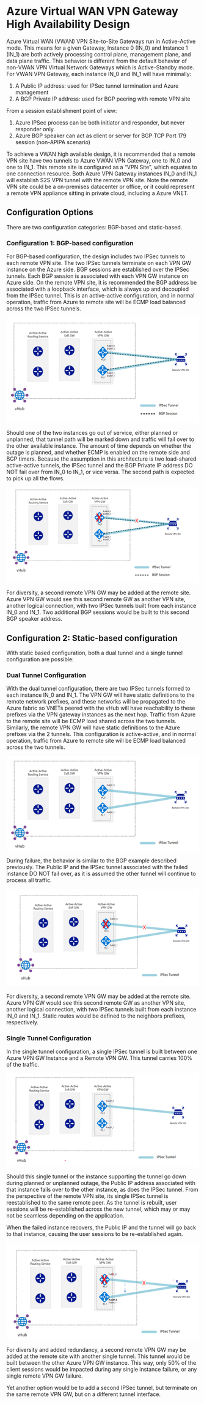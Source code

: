 # Azure Virtual WAN VPN Gateway High Availability Design

Azure Virtual WAN (VWAN) VPN Site-to-Site Gateways run in Active-Active mode.  This means for a given Gateway, Instance 0 (IN_0) and Instance 1 (IN_1) are both actively processing control plane, management plane, and data plane traffic.  This behavior is different from the default behavior of non-VWAN VPN Virtual Network Gateways which is Active-Standby mode.  For VWAN VPN Gateway, each instance IN_0 and IN_1 will have minimally: 

1.	A Public IP address:  used for IPSec tunnel termination and Azure management
2.	A BGP Private IP address:  used for BGP peering with remote VPN site

From a session establishment point of view:

1.	Azure IPSec process can be both initiator and responder, but never responder only.
2.	Azure BGP speaker can act as client or server for BGP TCP Port 179 session (non-APIPA scenario)

To achieve a VWAN high available design, it is recommended that a remote VPN site have two tunnels to Azure VWAN VPN Gateway, one to IN_0 and one to IN_1.  This remote site is configured as a “VPN Site”, which equates to one connection resource.  Both Azure VPN Gateway instances IN_0 and IN_1 will establish S2S VPN tunnel with the remote VPN site.  Note the remote VPN site could be a on-premises datacenter or office, or it could represent a remote VPN appliance sitting in private cloud, including a Azure VNET.

## Configuration Options
There are two configuration categories:  BGP-based and static-based.  
### Configuration 1:  BGP-based configuration
For BGP-based configuration, the design includes two IPSec tunnels to each remote VPN site.  The two IPSec tunnels terminate on each VPN GW instance on the Azure side.  BGP sessions are established over the IPSec tunnels.  Each BGP session is associated with each VPN GW instance on Azure side.  On the remote VPN site, it is recommended the BGP address be associated with a loopback interface, which is always up and decoupled from the IPSec tunnel.  This is an active-active configuration, and in normal operation, traffic from Azure to remote site will be ECMP load balanced across the two IPSec tunnels. 

![BGP-AA-Normal](/Diagrams/BGP-Config1-Normal.PNG)

Should one of the two instances go out of service, either planned or unplanned, that tunnel path will be marked down and traffic will fail over to the other available instance.  The amount of time depends on whether the outage is planned, and whether ECMP is enabled on the remote side and BGP timers.  Because the assumption in this architecture is two load-shared active-active tunnels, the IPSec tunnel and the BGP Private IP address DO NOT fail over from IN_0 to IN_1, or vice versa.  The second path is expected to pick up all the flows.

![BGP-AA-Failure](/Diagrams/BGP-Config1-Failure.PNG)

For diversity, a second remote VPN GW may be added at the remote site.  Azure VPN GW would see this second remote GW as another VPN site, another logical connection, with two IPSec tunnels built from each instance IN_0 and IN_1.  Two additional BGP sessions would be built to this second BGP speaker address.    

## Configuration 2:  Static-based configuration 
With static based configuration, both a dual tunnel and a single tunnel configuration are possible:
### Dual Tunnel Configuration
With the dual tunnel configuration, there are two IPSec tunnels formed to each instance IN_0 and IN_1.  The VPN GW will have static definitions to the remote network prefixes, and these networks will be propagated to the Azure fabric so VNETs peered with the vHub will have reachability to these prefixes via the VPN gateway instances as the next hop.  Traffic from Azure to the remote site will be ECMP load shared across the two tunnels.  Similarly, the remote VPN GW will have static definitions to the Azure prefixes via the 2 tunnels.  This configuration is active-active, and in normal operation, traffic from Azure to remote site will be ECMP load balanced across the two tunnels. 

![Static-Dual-Normal](/Diagrams/Static-Config2-Dual-Normal.PNG)

During failure, the behavior is similar to the BGP example described previously.  The Public IP and the IPSec tunnel associated with the failed instance DO NOT fail over, as it is assumed the other tunnel will continue to process all traffic.

![Static-Dual-Failure](/Diagrams/Static-Config2-Dual-Failure.PNG)

For diversity, a second remote VPN GW may be added at the remote site.  Azure VPN GW would see this second remote GW as another VPN site, another logical connection, with two IPSec tunnels built from each instance IN_0 and IN_1.  Static routes would be defined to the neighbors prefixes, respectively.  

### Single Tunnel Configuration
In the single tunnel configuration, a single IPSec tunnel is built between one Azure VPN GW Instance and a Remote VPN GW.  This tunnel carries 100% of the traffic.  

![Static-Single-Normal](/Diagrams/Static-Config2-Single-Normal.PNG)

Should this single tunnel or the instance supporting the tunnel go down during planned or unplanned outage, the Public IP address associated with that instance fails over to the other instance, as does the IPSec tunnel.  From the perspective of the remote VPN site, its single IPSec tunnel is reestablished to the same remote peer.  As the tunnel is rebuilt, user sessions will be re-established across the new tunnel, which may or may not be seamless depending on the application.  

When the failed instance recovers, the Public IP and the tunnel will go back to that instance, causing the user sessions to be re-established again.

![Static-Single-Failure](/Diagrams/static-Config2-Single-Failure.PNG)

For diversity and added redundancy, a second remote VPN GW may be added at the remote site with another single tunnel.  This tunnel would be built between the other Azure VPN GW instance.  This way, only 50% of the client sessions would be impacted during any single instance failure, or any single remote VPN GW failure.  

Yet another option would be to add a second IPSec tunnel, but terminate on the same remote VPN GW, but on a different tunnel interface.



